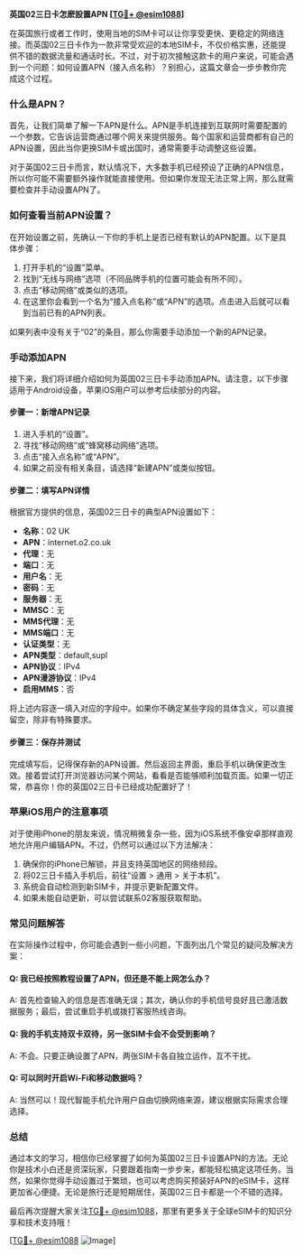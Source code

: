 **英国02三日卡怎麽設置APN [[TG💪+ @esim1088](https://t.me/s/esim1088)]**

在英国旅行或者工作时，使用当地的SIM卡可以让你享受更快、更稳定的网络连接。而英国02三日卡作为一款非常受欢迎的本地SIM卡，不仅价格实惠，还能提供不错的数据流量和通话时长。不过，对于初次接触这款卡的用户来说，可能会遇到一个问题：如何设置APN（接入点名称）？别担心，这篇文章会一步步教你完成这个过程。

### 什么是APN？

首先，让我们简单了解一下APN是什么。APN是手机连接到互联网时需要配置的一个参数，它告诉运营商通过哪个网关来提供服务。每个国家和运营商都有自己的APN设置，因此当你更换SIM卡或出国时，通常需要手动调整这些设置。

对于英国02三日卡而言，默认情况下，大多数手机已经预设了正确的APN信息，所以你可能不需要额外操作就能直接使用。但如果你发现无法正常上网，那么就需要检查并手动设置APN了。

### 如何查看当前APN设置？

在开始设置之前，先确认一下你的手机上是否已经有默认的APN配置。以下是具体步骤：

1. 打开手机的“设置”菜单。
2. 找到“无线与网络”选项（不同品牌手机的位置可能会有所不同）。
3. 点击“移动网络”或类似的选项。
4. 在这里你会看到一个名为“接入点名称”或“APN”的选项。点击进入后就可以看到当前已有的APN列表。

如果列表中没有关于“02”的条目，那么你需要手动添加一个新的APN记录。

### 手动添加APN

接下来，我们将详细介绍如何为英国02三日卡手动添加APN。请注意，以下步骤适用于Android设备，苹果iOS用户可以参考后续部分的内容。

#### 步骤一：新增APN记录

1. 进入手机的“设置”。
2. 寻找“移动网络”或“蜂窝移动网络”选项。
3. 点击“接入点名称”或“APN”。
4. 如果之前没有相关条目，请选择“新建APN”或类似按钮。

#### 步骤二：填写APN详情

根据官方提供的信息，英国02三日卡的典型APN设置如下：

- **名称**：02 UK
- **APN**：internet.o2.co.uk
- **代理**：无
- **端口**：无
- **用户名**：无
- **密码**：无
- **服务器**：无
- **MMSC**：无
- **MMS代理**：无
- **MMS端口**：无
- **认证类型**：无
- **APN类型**：default,supl
- **APN协议**：IPv4
- **APN漫游协议**：IPv4
- **启用MMS**：否

将上述内容逐一填入对应的字段中。如果你不确定某些字段的具体含义，可以直接留空，除非有特殊要求。

#### 步骤三：保存并测试

完成填写后，记得保存新的APN设置。然后返回主界面，重启手机以确保更改生效。接着尝试打开浏览器访问某个网站，看看是否能够顺利加载页面。如果一切正常，恭喜你！你的英国02三日卡已经成功配置好了！

### 苹果iOS用户的注意事项

对于使用iPhone的朋友来说，情况稍微复杂一些，因为iOS系统不像安卓那样直观地允许用户编辑APN。不过，仍然可以通过以下方法解决：

1. 确保你的iPhone已解锁，并且支持英国地区的网络频段。
2. 将02三日卡插入手机后，前往“设置 > 通用 > 关于本机”。
3. 系统会自动检测到新SIM卡，并提示更新配置文件。
4. 如果未能自动更新，可以尝试联系02客服获取帮助。

### 常见问题解答

在实际操作过程中，你可能会遇到一些小问题，下面列出几个常见的疑问及解决方案：

#### Q: 我已经按照教程设置了APN，但还是不能上网怎么办？
A: 首先检查输入的信息是否准确无误；其次，确认你的手机信号良好且已激活数据服务；最后，尝试重启手机或拨打客服热线咨询。

#### Q: 我的手机支持双卡双待，另一张SIM卡会不会受到影响？
A: 不会。只要正确设置了APN，两张SIM卡各自独立运作，互不干扰。

#### Q: 可以同时开启Wi-Fi和移动数据吗？
A: 当然可以！现代智能手机允许用户自由切换网络来源，建议根据实际需求合理选择。

### 总结

通过本文的学习，相信你已经掌握了如何为英国02三日卡设置APN的方法。无论你是技术小白还是资深玩家，只要跟着指南一步步来，都能轻松搞定这项任务。当然，如果你觉得手动设置过于繁琐，也可以考虑购买预装好APN的eSIM卡，这样更加省心便捷。无论是旅行还是短期居住，英国02三日卡都是一个不错的选择。

最后再次提醒大家关注[TG💪+ @esim1088](https://t.me/s/esim1088)，那里有更多关于全球eSIM卡的知识分享和技术支持哦！

[[TG💪+ @esim1088](https://t.me/s/esim1088) ![Image](https://i.postimg.cc/4NQfJmqS/Snipaste-2025-05-13-00-14-12.png)]